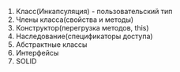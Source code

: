 1) Класс(Инкапсуляция) - пользовательский тип
2) Члены класса(свойства и методы)
3) Конструктор(перегрузка методов, this)
4) Наследование(спецификаторы доступа)
5) Абстрактные классы
6) Интерфейсы
7) SOLID